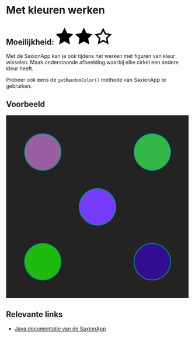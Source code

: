 # Met kleuren werken
## Moeilijkheid: ![Filled](../resources/star-filled.svg) ![Filled](../resources/star-filled.svg) ![Outlined](../resources/star-outlined.svg) 

Met de SaxionApp kan je ook tijdens het werken met figuren van kleur wisselen. Maak onderstaande afbeelding waarbij elke cirkel een andere kleur heeft.

Probeer ook eens de `getRandomColor()` methode van SaxionApp te gebruiken.

## Voorbeeld
![Example](sample_output.png)

## Relevante links
* [Java documentatie van de SaxionApp](https://saxionapp.hboictlab.nl/nl/saxion/app/SaxionApp.html)